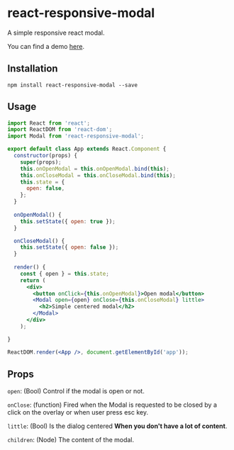 # react-responsive-modal
A simple responsive react modal.

You can find a demo [here](http://pradel.github.io/react-responsive-modal/).

## Installation

`npm install react-responsive-modal --save`

## Usage

```jsx
import React from 'react';
import ReactDOM from 'react-dom';
import Modal from 'react-responsive-modal';

export default class App extends React.Component {
  constructor(props) {
    super(props);
    this.onOpenModal = this.onOpenModal.bind(this);
    this.onCloseModal = this.onCloseModal.bind(this);
    this.state = {
      open: false,
    };
  }
  
  onOpenModal() {
    this.setState({ open: true });
  }

  onCloseModal() {
    this.setState({ open: false });
  }
  
  render() {
    const { open } = this.state;
    return (
      <div>
        <button onClick={this.onOpenModal}>Open modal</button>
        <Modal open={open} onClose={this.onCloseModal} little>
          <h2>Simple centered modal</h2>
        </Modal>
      </div>
    );

}

ReactDOM.render(<App />, document.getElementById('app'));
```

## Props

`open`: (Bool) Control if the modal is open or not.

`onClose`: (function) Fired when the Modal is requested to be closed by a click on the overlay or when user press esc key.

`little`: (Bool) Is the dialog centered __When you don't have a lot of content__.

`children`: (Node) The content of the modal.